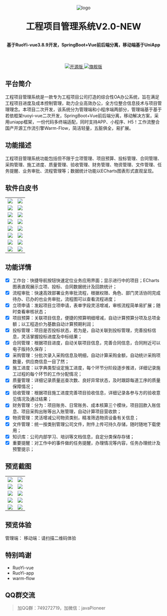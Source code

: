 <p align="center">
	<img alt="logo" src="https://gitee.com/xnqysabout/oa-flow-pms/raw/master/doc/logo.jpg">
</p>

<h1 align="center" style="margin: 30px 0 30px; font-weight: bold;">工程项目管理系统V2.0-NEW</h1>
<h4 align="center">基于RuoYi-vue3.8.9开发，SpringBoot+Vue前后端分离，移动端基于UniApp</h4>


<p align="center" style="margin-top: 50px;">
   <a href="https://gitee.com/xnqysabout/oa-flow-pms">
	  <img alt="开源版" src="https://gitee.com/xnqysabout/oa-flow-pms/raw/master/doc/images/btn02.png">
    </a>
    <a href="https://gitee.com/xnqysabout/ry-vue-flowable-xg">
	  <img alt="旗舰版" src="https://gitee.com/xnqysabout/oa-flow-pms/raw/master/doc/images/btn01.png">
    </a>
</p>


## 平台简介
工程项目管理系统是一款专为工程项目公司打造的综合性OA办公系统，旨在满足工程项目进度及成本控制管理，助力企业高效办公，全方位整合信息技术与项目管理理念。本项目二次开发，该系统分为管理端和小程序端两部分，管理端基于基于若依框架ruoyi-vue二次开发，SpringBoot+Vue前后端分离，移动解决方案，采用uniapp框架，一份代码多终端适配，同时支持APP、小程序、H5！工作流整合国产开源工作流引擎Warm-Flow，简洁轻量，五脏俱全，易扩展。

## 功能描述
工程项目管理系统功能包括但不限于立项管理、项目预算、投标管理、合同管理、采购管理、施工进度、质量管理、验收管理、财务管理、物资管理、文件管理、任务提醒、业务审批、流程管理等；数据统计功能以ECharts图表形式直观呈现。
## 软件白皮书
<table>
    <tr>
        <td><img src="https://gitee.com/xnqysabout/oa-flow-pms/raw/master/doc/images/book00.jpg"/></td>
        <td><img src="https://gitee.com/xnqysabout/oa-flow-pms/raw/master/doc/images/book01.jpg"/></td>
    </tr>
<tr>
        <td><img src="https://gitee.com/xnqysabout/oa-flow-pms/raw/master/doc/images/book02.jpg"/></td>
        <td><img src="https://gitee.com/xnqysabout/oa-flow-pms/raw/master/doc/images/book03.jpg"/></td>
<tr>
<tr>
        <td><img src="https://gitee.com/xnqysabout/oa-flow-pms/raw/master/doc/images/book04.jpg"/></td>
        <td><img src="https://gitee.com/xnqysabout/oa-flow-pms/raw/master/doc/images/book05.jpg"/></td>
<tr>
<tr>
        <td><img src="https://gitee.com/xnqysabout/oa-flow-pms/raw/master/doc/images/book06.jpg"/></td>
        <td><img src="https://gitee.com/xnqysabout/oa-flow-pms/raw/master/doc/images/book07.jpg"/></td>
<tr>
<tr>
        <td><img src="https://gitee.com/xnqysabout/oa-flow-pms/raw/master/doc/images/book08.jpg"/></td>
        <td><img src="https://gitee.com/xnqysabout/oa-flow-pms/raw/master/doc/images/book09.jpg"/></td>
<tr>
<tr>
        <td><img src="https://gitee.com/xnqysabout/oa-flow-pms/raw/master/doc/images/book10.jpg"/></td>
        <td><img src="https://gitee.com/xnqysabout/oa-flow-pms/raw/master/doc/images/book11.jpg"/></td>
<tr>
<tr>
        <td><img src="https://gitee.com/xnqysabout/oa-flow-pms/raw/master/doc/images/book12.jpg"/></td>
        <td><img src="https://gitee.com/xnqysabout/oa-flow-pms/raw/master/doc/images/book13.jpg"/></td>
<tr>
<tr>
        <td><img src="https://gitee.com/xnqysabout/oa-flow-pms/raw/master/doc/images/book14.jpg"/></td>
        <td><img src="https://gitee.com/xnqysabout/oa-flow-pms/raw/master/doc/images/book15.jpg"/></td>
<tr>
</table>

## 功能详情
- [x] 工作台：快捷导航按钮快速定位业务应用界面；显示进行中的项目；ECharts图表直观展示立项、投标、合同数据统计及回款统计；
- [x] 流程审批：快速高效部署业务审批流程，根据权限、角色、部门灵活协同完成待办、已办的也业务审批，流程图可以查看流程进度；
- [x] 立项申请：发起项目立项申请，表单字段灵活增减，审核流程简单易扩展；随时查看审核状态；
- [x] 项目预算：关联项目信息，便捷的预算明细增减，自动计算预算分项及总项金额；以工程造价为基数自动计算预期利润；
- [x] 投标管理：项目是否投标状态，若为是，自动关联到投标管理，完善投标信息，灵活掌握投标进度及中标结果；
- [x] 合同管理：根据项目进度，自动关联项目信息，完善合同信息，合同附近可以电子版持久保存；
- [x] 采购管理：分批次录入采购信息及明细，自动计算采购金额，自动统计采购项数量，供应商信息一目了然；
- [x] 施工进度：以字典类型设定施工进度，每个环节分阶段逐步推进，详细记录施工过程的每个环节的工作分配情况；
- [x] 质量管理：详细记录质量巡查次数、良好异常状态，及时跟踪每道工序的质量保障情况；
- [x] 验收管理：根据项目施工进度完善项目验收信息，详细记录各参与方的验收意见情况及通过结果；
- [x] 财务管理：分为：项目账务、日常账务、成本核算三个模块，项目回款入账信息、项目采购出账等出入账管理，自动计算项目营收款；
- [x] 物资管理：灵活增减公司物资类别，精准筛选物资设备有关信息；
- [x] 文件管理：统一按类别管理公司文件，附件上传可持久存储，随时随地下载使用；
- [x] 知识库：公司内部学习、培训等文档信息，自定分类保存存储；
- [x] 重要提醒：对工作中的事件做的任务提醒，办理情况等内容，任务办理统计及预警提示；

## 预览截图
<table>
    <tr>
        <td><img src="https://gitee.com/xnqysabout/oa-flow-pms/raw/master/doc/demo/demo01.jpg"/></td>
        <td><img src="https://gitee.com/xnqysabout/oa-flow-pms/raw/master/doc/demo/demo02.jpg"/></td>
    <tr>
    <tr>
        <td><img src="https://gitee.com/xnqysabout/oa-flow-pms/raw/master/doc/demo/demo03.jpg"/></td>
        <td><img src="https://gitee.com/xnqysabout/oa-flow-pms/raw/master/doc/demo/demo10.jpg"/></td>
    <tr>
    <tr>
        <td><img src="https://gitee.com/xnqysabout/oa-flow-pms/raw/master/doc/demo/demo04.jpg"/></td>
        <td><img src="https://gitee.com/xnqysabout/oa-flow-pms/raw/master/doc/demo/demo05.jpg"/></td>
    <tr>
    <tr>
        <td><img src="https://gitee.com/xnqysabout/oa-flow-pms/raw/master/doc/demo/demo06.jpg"/></td>
        <td><img src="https://gitee.com/xnqysabout/oa-flow-pms/raw/master/doc/demo/demo07.jpg"/></td>
    <tr>
    <tr>
        <td><img src="https://gitee.com/xnqysabout/oa-flow-pms/raw/master/doc/demo/demo08.jpg"/></td>
        <td><img src="https://gitee.com/xnqysabout/oa-flow-pms/raw/master/doc/demo/demo09.jpg"/></td>
    <tr>
</table>

## 预览体验

管理端：
移动端：请扫描二维码体验

## 特别鸣谢
* RuoYi-vue
* RuoYi-app
* warm-flow

## QQ群交流
> 加QQ群：749272719，加微信：javaPioneer